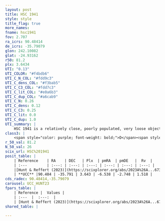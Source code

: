```yaml
---
layout: post
title: HSC 1941
style: style
title_flag: true
more_names: 
fname: hsc1941
fov: 2.707
ra_icrs: 90.48414
de_icrs: -35.79079
glon: 242.10082
glat: -24.93162
r50: 81.2
plx: 3.6434
UTI: "0.13"
UTI_COLOR: "#f4bdb6"
UTI_C_N_COL: "#fdd9c3"
UTI_C_dens_COL: "#f3bab5"
UTI_C_C3_COL: "#fdd7c3"
UTI_C_lit_COL: "#e0a6b3"
UTI_C_dup_COL: "#a6cab9"
UTI_C_N: 0.26
UTI_C_dens: 0.12
UTI_C_C3: 0.25
UTI_C_lit: 0.0
UTI_C_dup: 1.0
UTI_summary: |
    HSC 1941 is a relatively close, poorly populated, very loose object of low C3 quality. It was recently reported in the literature.
class3: |
    <span style="color: purple; font-weight: bold;">D</span><span style="color: #FFC300; font-weight: bold;">B</span>
r_50_val: 81.2
N_50_val: 26
scix_url: HSC%201941
posit_table: |
    | Reference    | RA    | DEC   | Plx  | pmRA  | pmDE   |  Rv  |
    | :---         | :---: | :---: | :---: | :---: | :---: | :---: |
    |[Hunt & Reffert (2023)](https://scixplorer.org/abs/2023A%26A...673A.114H) | 90.539 | -35.805 | 3.657 | -6.363 | -3.035 | 1.574 |
    | **UCC** |90.484 | -35.791 | 3.643 | -6.538 | -2.748 | 1.518 | 
cds_radec: 90.48414,-35.79079
carousel: UCC_HUNT23
fpars_table: |
    | Reference |  Values |
    | :---  |  :---:  |
    | [Hunt & Reffert (2023)](https://scixplorer.org/abs/2023A%26A...673A.114H) | `AV50=0.48, diffAV50=0.426, MOD50=7.155, logAge50=8.775` |
shared_table: |
    
---
```

